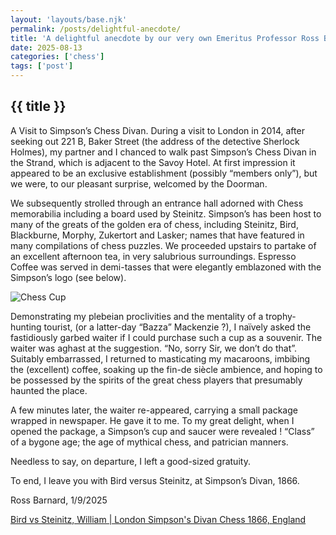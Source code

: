 ```yaml
---
layout: 'layouts/base.njk'
permalink: /posts/delightful-anecdote/
title: 'A delightful anecdote by our very own Emeritus Professor Ross Barnard.'
date: 2025-08-13
categories: ['chess']
tags: ['post']
---
```


<h2 class="text-center text-xl md:text-2xl font-semibold text-indigo-200 mb-3">
  {{ title }}
</h2>

A Visit to Simpson’s Chess Divan. During a visit to London in 2014, after seeking out 221 B, Baker Street (the address of the detective Sherlock Holmes), my partner and I chanced to walk past Simpson’s Chess Divan in the Strand, which is adjacent to the Savoy Hotel. At first impression it appeared to be an exclusive establishment (possibly “members only”), but we were, to our pleasant surprise, welcomed by the Doorman.

We subsequently strolled through an entrance hall adorned with Chess memorabilia including a board used by Steinitz. Simpson’s has been host to many of the greats of the golden era of chess, including Steinitz, Bird, Blackburne, Morphy, Zukertort and Lasker; names that have featured in many compilations of chess puzzles. We proceeded upstairs to partake of an excellent afternoon tea, in very salubrious surroundings. Espresso Coffee was served in demi-tasses that were elegantly emblazoned with the Simpson’s logo (see below).

<img src="{{ '/assets/pictures/chess-cup.jpg' | url }}" alt="Chess Cup" class="mx-auto my-4 rounded-lg shadow-lg" />

Demonstrating my plebeian proclivities and the mentality of a trophy-hunting tourist, (or a latter-day “Bazza” Mackenzie ?), I naïvely asked the fastidiously garbed waiter if I could purchase such a cup as a souvenir. The waiter was aghast at the suggestion. “No, sorry Sir, we don’t do that”. Suitably embarrassed, I returned to masticating my macaroons, imbibing the (excellent) coffee, soaking up the fin-de siècle ambience, and hoping to be possessed by the spirits of the great chess players that presumably haunted the place.

A few minutes later, the waiter re-appeared, carrying a small package wrapped in newspaper. He gave it to me. To my great delight, when I opened the package, a Simpson’s cup and saucer were revealed ! “Class” of a bygone age; the age of mythical chess, and patrician manners.

Needless to say, on departure, I left a good-sized gratuity.

To end, I leave you with Bird versus Steinitz, at Simpson’s Divan, 1866.

Ross Barnard, 1/9/2025

[Bird vs Steinitz, William | London Simpson's Divan Chess 1866, England](https://www.youtube.com/watch?v=f5_4hvtDf10)

